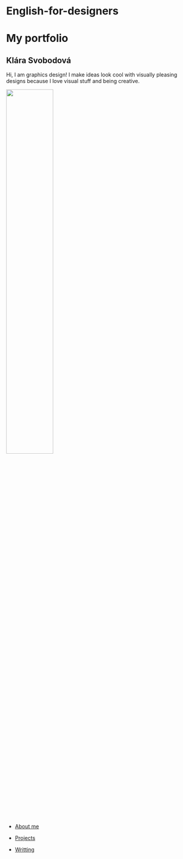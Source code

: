 # English-for-designers

# My portfolio
## Klára Svobodová

Hi, I am graphics design! I make ideas look cool with visually pleasing designs because I love visual stuff and being creative.

<img src="https://github.com/KlaraSvobodova/English-for-designers/assets/152971101/d1e0e856-40da-4e43-a428-501c0d070355" width=50% height=50%>

- [About me](about_me.md)

- [Projects](projects.md)

- [Writting](writting.md)

